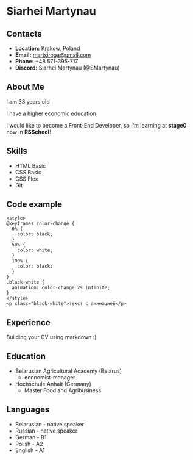 # __Siarhei Martynau__
## __Contacts__
* __Location:__ Krakow, Poland
* __Email:__ martsiroga@gmail.com
* __Phone:__ +48 571-395-717
* __Discord:__ Siarhei Martynau (@SMartynau)

## __About Me__
I am 38 years old

I have a higher economic education

I would like to become a Front-End Developer, so I'm learning at __stage0__ now in __RSSchool__!

## __Skills__
* HTML Basic
* CSS Basic
* CSS Flex
* Git

## __Code example__
```
<style>
@keyframes color-change {
  0% {
    color: black;
  }
  50% {
    color: white;
  }
  100% {
    color: black;
  }
}
.black-white {
  animation: color-change 2s infinite;
}
</style>
<p class="black-white">текст с анимацией</p>
```

## __Experience__
Building your CV using markdown :)

## __Education__
* Belarusian Agricultural Academy (Belarus)
   - economist-manager
* Hochschule Anhalt (Germany)
   - Master Food and Agribusiness

## __Languages__
* Belarusian - native speaker
* Russian - native speaker
* German - B1
* Polish - А2
* English - A1
